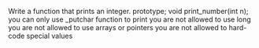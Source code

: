 Write a function that prints an integer. prototype; void print_number(int n); you can only use _putchar function to print you are not allowed to use long you are not allowed to use arrays or pointers you are not allowed to hard-code special values
